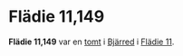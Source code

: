 # Flädie 11,149

**Flädie 11,149** var en [tomt](tomt.md) i [Bjärred](Bjärred.md) i [Flädie 11](Flädie%2011.md).
